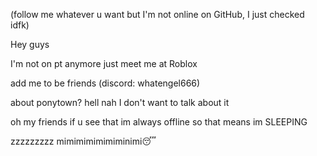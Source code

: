(follow me whatever u want but I'm not online on GitHub, I just checked idfk)

Hey guys

I'm not on pt anymore just meet me at Roblox

add me to be friends (discord: whatengel666)

about ponytown? hell nah I don't want to talk about it

oh my friends if u see that im always offline so that means im SLEEPING

zzzzzzzzz mimimimimimiminimi😴
